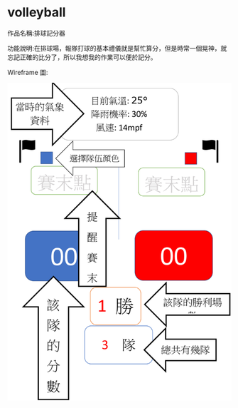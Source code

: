# volleyball

作品名稱:排球記分器

功能說明:在排球場，報隊打球的基本禮儀就是幫忙算分，但是時常一個晃神，就忘記正確的比分了，所以我想我的作業可以便於記分。

Wireframe 圖: 

![image](https://github.com/tong0313/volleyball/blob/master/%E8%8D%89%E5%9C%96.jpg)
